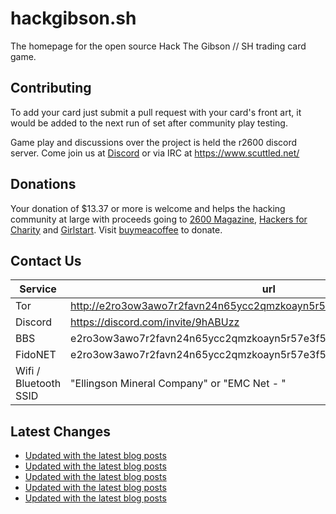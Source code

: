# hackgibson.sh
The homepage for the open source Hack The Gibson // SH trading card game.


## Contributing

To add your card just submit a pull request with your card's front art, it would be added to the next run of set after community play testing.

Game play and discussions over the project is held the r2600 discord server. Come join us at [Discord](https://discord.com/invite/9hABUzz) or via IRC at https://www.scuttled.net/


## Donations

Your donation of $13.37 or more is welcome and helps the hacking community at large with proceeds going to [2600 Magazine](https://2600.com/), [Hackers for Charity](https://hackersforcharity.org) and [Girlstart](https://girlstart.org).  Visit [buymeacoffee](https://www.buymeacoffee.com/hackgibson.sh) to donate.


## Contact Us

Service | url
-|-
Tor | http://e2ro3ow3awo7r2favn24n65ycc2qmzkoayn5r57e3f56nvjwdcgg32ad.onion
Discord | https://discord.com/invite/9hABUzz
BBS | e2ro3ow3awo7r2favn24n65ycc2qmzkoayn5r57e3f56nvjwdcgg32ad.onion:23
FidoNET | e2ro3ow3awo7r2favn24n65ycc2qmzkoayn5r57e3f56nvjwdcgg32ad.onion:24554
Wifi / Bluetooth SSID | "Ellingson Mineral Company" or "EMC Net - <fidonet address>"

## Latest Changes
<!-- BLOG-POST-LIST:START -->
- [Updated with the latest blog posts](https://github.com/DFW2600/hackgibson.sh/commit/ec4ea3ccaf09cc5522a8482fdce53ac036c3641c)
- [Updated with the latest blog posts](https://github.com/DFW2600/hackgibson.sh/commit/34001bbb9c2ea5bef65b88e3c2f54a7019e8a03b)
- [Updated with the latest blog posts](https://github.com/DFW2600/hackgibson.sh/commit/47cd025af2a8f1befa0732236558268eb70ce9f8)
- [Updated with the latest blog posts](https://github.com/DFW2600/hackgibson.sh/commit/f63bf2a436f978f0b5ca4a40b14d51e18bfc5b43)
- [Updated with the latest blog posts](https://github.com/DFW2600/hackgibson.sh/commit/430e2e321c96d0e5657e78a8190e1a7543a10e79)
<!-- BLOG-POST-LIST:END -->
